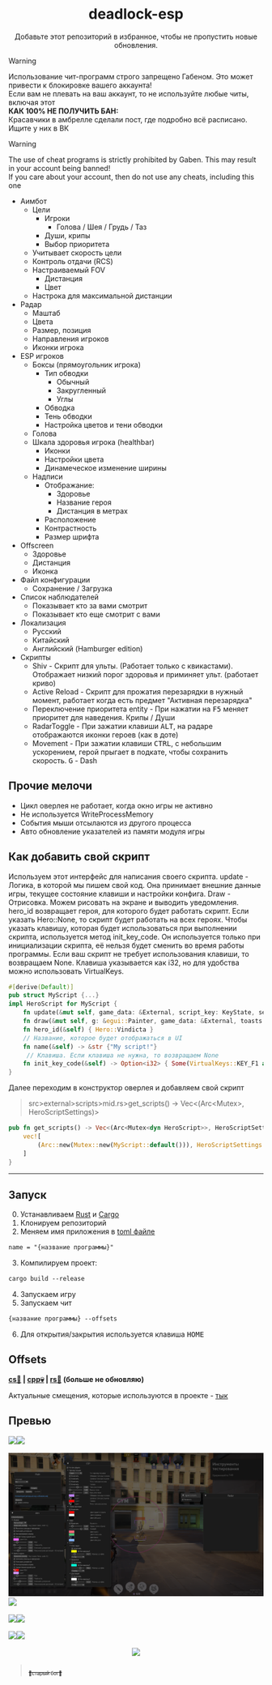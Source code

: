 
<h1 align="center">
      deadlock-esp
</h1>

<p align="center">
Добавьте этот репозиторий в избранное, чтобы не пропустить новые обновления.<br>
</p>

> [!WARNING]
> Использование чит-программ строго запрещено Габеном. Это может привести к блокировке вашего аккаунта!<br>
> Если вам не плевать на ваш аккаунт, то не используйте любые читы, включая этот <br>
> **КАК 100% НЕ ПОЛУЧИТЬ БАН:**<br>
> Красавчики в амбрелле сделали пост, где подробно всё расписано. Ищите у них в ВК

> [!WARNING]
> The use of cheat programs is strictly prohibited by Gaben. This may result in your account being banned!<br>
> If you care about your account, then do not use any cheats, including this one

+ Аимбот
   - Цели
      - Игроки
         - Голова / Шея / Грудь / Таз
      - Души, крипы
      - Выбор приоритета
   - Учитывает скорость цели
   - Контроль отдачи (RCS)
   - Настраиваемый FOV
      - Дистанция
      - Цвет
   - Настрока для максимальной дистанции
+ Радар
   - Маштаб
   - Цвета
   - Размер, позиция
   - Направления игроков
   - Иконки игрока
+ ESP игроков
   - Боксы (прямоугольник игрока)
      - Тип обводки
         - Обычный
         - Закругленный
         - Углы
      - Обводка
      - Тень обводки
      - Настройка цветов и тени обводки
   - Голова
   - Шкала здоровья игрока (healthbar)
      - Иконки
      - Настройки цвета
      - Динамеческое изменение ширины
   - Надписи
      - Отображание:
         - Здоровье
         - Название героя
         - Дистанция в метрах
      - Расположение
      - Контрастность
      - Размер шрифта
+ Offscreen
   - Здоровье
   - Дистанция
   - Иконка
+ Файл конфигурации
   - Сохранение / Загрузка
+ Список наблюдателей
   - Показывает кто за вами смотрит
   - Показывает кто еще смотрит с вами
+ Локализация
   - Русский
   - Китайский
   - Английский (Hamburger edition)
+ Скрипты
   - Shiv - Скрипт для ульты. (Работает только с квикастами). Отображает низкий порог здоровья и приминяет ульт. (работает криво)
   - Active Reload - Скрипт для прожатия перезарядки в нужный момент, работает когда есть предмет "Активная перезарядка"
   - Переключение приоритета entity - При нажатии на <kbd>F5</kbd> меняет приоритет для наведения. Крипы / Души
   - RadarToggle - При зажатии клавиши <kbd>ALT</kbd>, на радаре отображаются иконки героев (как в доте)
   - Movement - При зажатии клавиши <kbd>CTRL</kbd>, с небольшим ускорением, герой прыгает в подкате, чтобы сохранить скорость. <kbd>G</kbd> - Dash

## Прочие мелочи
   - Цикл оверлея не работает, когда окно игры не активно
   - Не используется WriteProcessMemory
   - События мыши отсылаются из другого процесса
   - Авто обновление указателей из памяти модуля игры

## Как добавить свой скрипт

Используем этот интерфейс для написания своего скрипта. update - Логика, в которой мы пишем свой код. Она принимает внешние данные игры, текущее состояние клавиши и настройки конфига. Draw -  Отрисовка. Можем рисовать на экране и выводить уведомления.
hero_id возвращает героя, для которого будет работать скрипт. Если указать Hero::None, то скрипт будет работать на всех героях. Чтобы указать клавишу, которая будет использоваться при выполнении скрипта, используется метод init_key_code. Он используется только при инициализации скрипта, её нельзя будет сменить во время работы программы. Если ваш скрипт не требует использования клавиши, то возвращаем None. Клавиша указывается как i32, но для удобства можно использовать VirtualKeys.<br>

```rs
#[derive(Default)]
pub struct MyScript {...}
impl HeroScript for MyScript {
    fn update(&mut self, game_data: &External, script_key: KeyState, settings: &mut Settings) {...}
    fn draw(&mut self, g: &egui::Painter, game_data: &External, toasts: &mut Toasts) {...}
    fn hero_id(&self) { Hero::Vindicta }
    // Название, которое будет отображаться в UI
    fn name(&self) -> &str {"My script!"}
     // Клавиша. Если клавиша не нужна, то возвращаем None
    fn init_key_code(&self) -> Option<i32> { Some(VirtualKeys::KEY_F1 as i32) }
}
```

Далее переходим в конструктор оверлея и добавляем свой скрипт

> src>external>scripts>mid.rs>get_scripts() -> Vec<(Arc<Mutex<dyn HeroScript>>, HeroScriptSettings)>

```rs
pub fn get_scripts() -> Vec<(Arc<Mutex<dyn HeroScript>>, HeroScriptSettings)> {
    vec![
        (Arc::new(Mutex::new(MyScript::default())), HeroScriptSettings::default())
    ]
}
```

<hr>

## Запуск 

0. Устанавливаем [Rust](https://www.rust-lang.org/ru/learn/get-started) и [Cargo](https://doc.rust-lang.org/cargo/getting-started/installation.html)
1. Клонируем репозиторий
1. Меняем имя приложения в [toml файле](https://github.com/Loara228/deadlock-esp/blob/master/Cargo.toml)

```txt 
name = "{название программы}"
```

3. Компилируем проект:

```txt
cargo build --release
```

4. Запускаем игру
5. Запускаем чит

```txt
{название программы} --offsets
```

6. Для открытия/закрытия используется клавиша <kbd>HOME</kbd>

## Offsets

<div align="left">
<b>
      <a href="https://github.com/Loara228/deadlock-esp/blob/master/offsets/client_dll.cs">cs💜</a> | 
      <a href="https://github.com/Loara228/deadlock-esp/blob/master/offsets/client_dll.hpp">cpp💀</a> | 
      <a href="https://github.com/Loara228/deadlock-esp/blob/master/offsets/client_dll.rs">rs🦀</a>
      (больше не обновляю)
</b>
</div>

Актуальные смещения, которые используются в проекте - [тык](https://github.com/Loara228/deadlock-esp/blob/master/src/external/offsets/mod.rs)

## Превью

![](images/3.png)![](preview)

![](images/4.png)![](preview)

![](images/6.png)![](preview)

![](images/5.png)![](preview)

<div align = "center">
<img src="https://github.com/user-attachments/assets/5aa2dd1b-b106-4831-9c70-df3a672da18b" height=" 600"/>
</div>

> <a href="https://www.youtube.com/watch?v=3nJs6GPmEZs"><sub><sub>💪старый бог💪</sup></sub></a>

